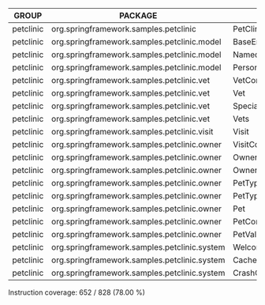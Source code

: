 GROUP | PACKAGE | CLASS | INSTRUCTION_MISSED | INSTRUCTION_COVERED | BRANCH_MISSED | BRANCH_COVERED | LINE_MISSED | LINE_COVERED | COMPLEXITY_MISSED | COMPLEXITY_COVERED | METHOD_MISSED | METHOD_COVERED
--- | --- | --- | --- | --- | --- | --- | --- | --- | --- | --- | --- | ---
petclinic | org.springframework.samples.petclinic | PetClinicApplication | 5 | 3 | 0 | 0 | 2 | 1 | 1 | 1 | 1 | 1
petclinic | org.springframework.samples.petclinic.model | BaseEntity | 4 | 13 | 0 | 2 | 2 | 3 | 1 | 4 | 1 | 3
petclinic | org.springframework.samples.petclinic.model | NamedEntity | 0 | 13 | 0 | 0 | 0 | 5 | 0 | 4 | 0 | 4
petclinic | org.springframework.samples.petclinic.model | Person | 0 | 17 | 0 | 0 | 0 | 7 | 0 | 5 | 0 | 5
petclinic | org.springframework.samples.petclinic.vet | VetController | 0 | 37 | 0 | 0 | 0 | 10 | 0 | 3 | 0 | 3
petclinic | org.springframework.samples.petclinic.vet | Vet | 15 | 30 | 1 | 1 | 5 | 7 | 3 | 4 | 2 | 4
petclinic | org.springframework.samples.petclinic.vet | Specialty | 0 | 3 | 0 | 0 | 0 | 1 | 0 | 1 | 0 | 1
petclinic | org.springframework.samples.petclinic.vet | Vets | 0 | 14 | 0 | 2 | 0 | 4 | 0 | 3 | 0 | 2
petclinic | org.springframework.samples.petclinic.visit | Visit | 11 | 16 | 0 | 0 | 5 | 7 | 3 | 4 | 3 | 4
petclinic | org.springframework.samples.petclinic.owner | VisitController | 11 | 40 | 2 | 0 | 4 | 12 | 2 | 4 | 1 | 4
petclinic | org.springframework.samples.petclinic.owner | Owner | 16 | 125 | 5 | 7 | 5 | 32 | 7 | 13 | 2 | 12
petclinic | org.springframework.samples.petclinic.owner | OwnerController | 53 | 91 | 6 | 4 | 11 | 25 | 5 | 9 | 0 | 9
petclinic | org.springframework.samples.petclinic.owner | PetType | 0 | 3 | 0 | 0 | 0 | 1 | 0 | 1 | 0 | 1
petclinic | org.springframework.samples.petclinic.owner | PetTypeFormatter | 13 | 31 | 1 | 3 | 1 | 9 | 1 | 4 | 0 | 3
petclinic | org.springframework.samples.petclinic.owner | Pet | 13 | 58 | 1 | 1 | 5 | 17 | 3 | 9 | 2 | 9
petclinic | org.springframework.samples.petclinic.owner | PetController | 20 | 100 | 5 | 5 | 6 | 26 | 5 | 9 | 0 | 9
petclinic | org.springframework.samples.petclinic.owner | PetValidator | 10 | 31 | 4 | 4 | 2 | 9 | 4 | 3 | 0 | 3
petclinic | org.springframework.samples.petclinic.system | WelcomeController | 0 | 5 | 0 | 0 | 0 | 2 | 0 | 2 | 0 | 2
petclinic | org.springframework.samples.petclinic.system | CacheConfiguration | 0 | 19 | 0 | 0 | 0 | 5 | 0 | 4 | 0 | 4
petclinic | org.springframework.samples.petclinic.system | CrashController | 5 | 3 | 0 | 0 | 1 | 1 | 1 | 1 | 1 | 1

Instruction coverage: 652 / 828 (78.00 %)

